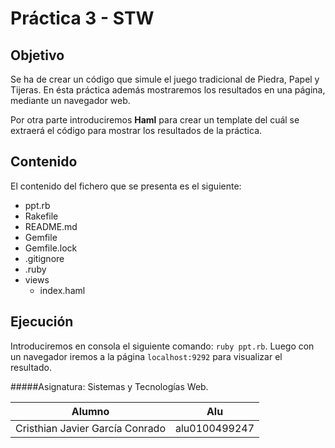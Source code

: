 Práctica 3 - STW
==============

Objetivo
---------

Se ha de crear un código que simule el juego tradicional de Piedra, Papel y Tijeras. En ésta práctica además mostraremos los resultados en una página, mediante un navegador web. 

Por otra parte introduciremos **Haml** para crear un template del cuál se extraerá el código para mostrar los resultados de la práctica.

Contenido
---------

El contenido del fichero que se presenta es el siguiente:

* ppt.rb
* Rakefile
* README.md
* Gemfile
* Gemfile.lock
* .gitignore
* .ruby
* views
	* index.haml 

Ejecución	
---------

Introduciremos en consola el siguiente comando: `ruby ppt.rb`. Luego con un navegador iremos a la página `localhost:9292` para visualizar el resultado.


#####Asignatura: Sistemas y Tecnologías Web.

|  Alumno |  Alu  |
|---------|-------|
|  Cristhian Javier García Conrado  |  alu0100499247  |















